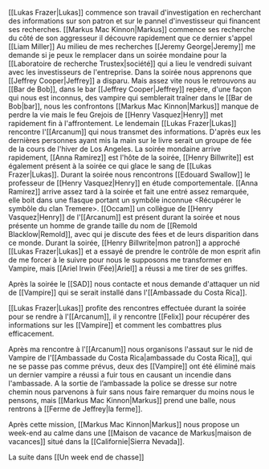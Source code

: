 [[Lukas Frazer|Lukas]] commence son travail d'investigation en recherchant des informations sur son patron et sur le pannel d'investisseur qui financent ses recherches.
[[Markus Mac Kinnon|Markus]] commence ses recherche du côté de son aggresseur il découvre rapidement que ce dernier s'appel [[Liam Miller]]
Au milieu de mes recherches [[Jeremy George|Jeremy]] me demande si je peux le remplacer dans un soirée mondaine pour la [[Laboratoire de recherche Trustex|société]] qui a lieu le vendredi suivant avec les investisseurs de l'entreprise.
Dans la soirée nous apprenons que [[Jeffrey Cooper|Jeffrey]] a disparu. Mais assez vite nous le retrouvons au [[Bar de Bob]], dans le bar [[Jeffrey Cooper|Jeffrey]] repère, d'une façon qui nous est inconnus, des vampire qui semblerait traîner dans le [[Bar de Bob|bar]], nous les confrontons [[Markus Mac Kinnon|Markus]] manque de perdre la vie mais le feu Grejois de [[Henry Vasquez|Henry]] met rapidement fin à l'affrontement.
Le lendemain [[Lukas Frazer|Lukas]] rencontre l'[[Arcanum]] qui nous transmet des informations. D'après eux les dernières personnes ayant mis la main sur le livre serait un groupe de fée de la cours de l'hiver de Los Angeles.
La soirée mondaine arrive rapidement, [[Anna Ramirez]] est l'hôte de la soirée, [[Henry Billwrite]] est également présent à la soirée ce qui glace le sang de [[Lukas Frazer|Lukas]].
Durant la soirée nous rencontrons [[Edouard Swallow]] le professeur de [[Henry Vasquez|Henry]] en étude comportementale.
[[Anna Ramirez]] arrive assez tard à la soirée et fait une entré assez remarquée, elle boit dans une flasque portant un symbôle inconnue <Récupérer le symbôle du clan Tremere>.
[[Occam]] un collègue de [[Henry Vasquez|Henry]] de l'[[Arcanum]] est présent durant la soirée et nous présente un homme de grande taille du nom de [[Remold Blacklow|Remold]], avec qui je discute des fées et de leurs disparition dans ce monde.
Durant la soirée, [[Henry Billwrite|mon patron]] a approché [[Lukas Frazer|Lukas]] et a essayé de prendre le contrôle de mon esprit afin de me forcer à le suivre pour nous le supposons me transformer en Vampire, mais [[Ariel Irwin (Fée)|Ariel]] a réussi a me tirer de ses griffes.

Après la soirée le [[SAD]] nous contacte et nous demande d'attaquer un nid de [[Vampire]] qui se serait installé dans l'[[Ambassade du Costa Rica]].

[[Lukas Frazer|Lukas]] profite des rencontres effectuée durant la soirée pour se rendre à l'[[Arcanum]], il y rencontre [[Felix]] pour récupérer des informations sur les [[Vampire]] et comment les combattres plus efficacement.

Après ma rencontre à l'[[Arcanum]] nous organisons l'assaut sur le nid de Vampire de l'[[Ambassade du Costa Rica|ambassade du Costa Rica]], qui ne se passe pas comme prévus, deux des [[Vampire]] ont été éliminé mais un dernier vampire a réussi a fuir tous en causant un incendie dans l'ambassade. A la sortie de l’ambassade la police se dresse sur notre chemin nous parvenons à fuir sans nous faire remarquer du moins nous le pensons, mais [[Markus Mac Kinnon|Markus]] prend une balle, nous rentrons à [[Ferme de Jeffrey|la ferme]].

Après cette mission, [[Markus Mac Kinnon|Markus]] nous propose un week-end au calme dans une [[Maison de vacance de Markus|maison de vacances]] situé dans la [[Californie|Sierra Nevada]].

La suite dans [[Un week end de chasse]]